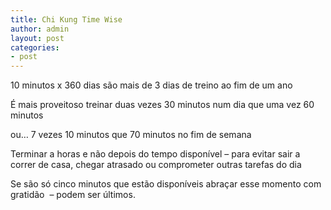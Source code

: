 ```yaml
---
title: Chi Kung Time Wise
author: admin
layout: post
categories:
- post
---
```

10 minutos x 360 dias são mais de 3 dias de treino ao fim de um ano

É mais proveitoso treinar duas vezes 30 minutos num dia que uma vez 60 minutos

ou&#8230; 7 vezes 10 minutos que 70 minutos no fim de semana

Terminar a horas e não depois do tempo disponível &#8211; para evitar sair a correr de casa, chegar atrasado ou comprometer outras tarefas do dia

Se são só cinco minutos que estão disponíveis abraçar esse momento com gratidão  &#8211; podem ser últimos.

